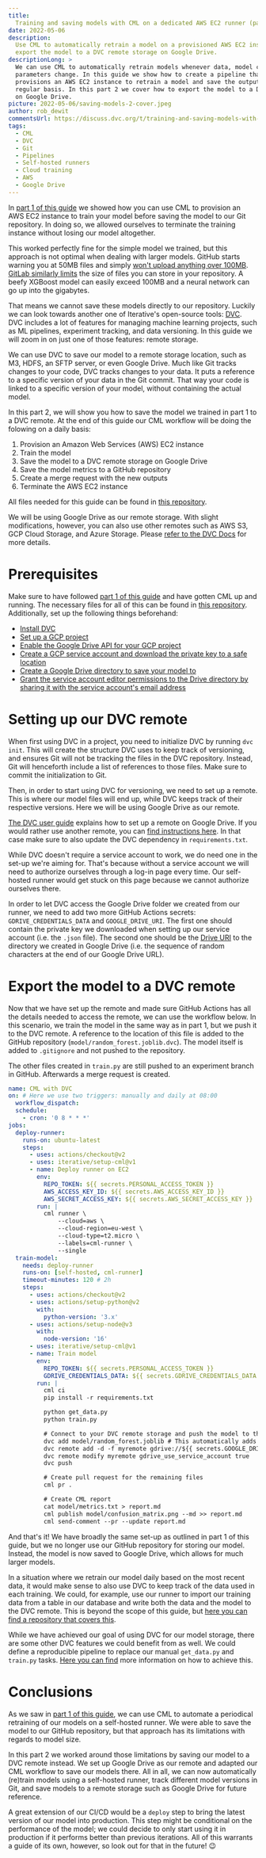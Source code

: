 ```yaml
---
title:
  Training and saving models with CML on a dedicated AWS EC2 runner (part 2)
date: 2022-05-06
description:
  Use CML to automatically retrain a model on a provisioned AWS EC2 instance and
  export the model to a DVC remote storage on Google Drive.
descriptionLong: >
  We can use CML to automatically retrain models whenever data, model code, or
  parameters change. In this guide we show how to create a pipeline that
  provisions an AWS EC2 instance to retrain a model and save the output on a
  regular basis. In this part 2 we cover how to export the model to a DVC remote
  on Google Drive.
picture: 2022-05-06/saving-models-2-cover.jpeg
author: rob_dewit
commentsUrl: https://discuss.dvc.org/t/training-and-saving-models-with-cml-on-a-self-hosted-aws-ec2-runner/1155
tags:
  - CML
  - DVC
  - Git
  - Pipelines
  - Self-hosted runners
  - Cloud training
  - AWS
  - Google Drive
---
```


In [part 1 of this guide](https://dvc.org/blog/CML-runners-saving-models-1) we
showed how you can use CML to provision an AWS EC2 instance to train your model
before saving the model to our Git repository. In doing so, we allowed ourselves
to terminate the training instance without losing our model altogether.

This worked perfectly fine for the simple model we trained, but this approach is
not optimal when dealing with larger models. GitHub starts warning you at 50MB
files and simply
[won't upload anything over 100MB](https://docs.github.com/en/repositories/working-with-files/managing-large-files/about-large-files-on-github).
[GitLab similarly limits](https://docs.gitlab.com/ee/user/gitlab_com/index.html#account-and-limit-settings)
the size of files you can store in your repository. A beefy XGBoost model can
easily exceed 100MB and a neural network can go up into the gigabytes.

That means we cannot save these models directly to our repository. Luckily we
can look towards another one of Iterative's open-source tools:
[DVC](https://dvc.org). DVC includes a lot of features for managing machine
learning projects, such as ML pipelines, experiment tracking, and data
versioning. In this guide we will zoom in on just one of those features: remote
storage.

We can use DVC to save our model to a remote storage location, such as M3, HDFS,
an SFTP server, or even Google Drive. Much like Git tracks changes to your code,
DVC tracks changes to your data. It puts a reference to a specific version of
your data in the Git commit. That way your code is linked to a specific version
of your model, without containing the actual model.

In this part 2, we will show you how to save the model we trained in part 1 to a
DVC remote. At the end of this guide our CML workflow will be doing the folowing
on a daily basis:

1. Provision an Amazon Web Services (AWS) EC2 instance
1. Train the model
1. Save the model to a DVC remote storage on Google Drive
1. Save the model metrics to a GitHub repository
1. Create a merge request with the new outputs
1. Terminate the AWS EC2 instance

All files needed for this guide can be found in
[this repository](https://github.com/iterative/example_model_export_cml).

<admon type="tip">

We will be using Google Drive as our remote storage. With slight modifications,
however, you can also use other remotes such as AWS S3, GCP Cloud Storage, and
Azure Storage. Please
[refer to the DVC Docs](https://dvc.org/doc/command-reference/remote/add#supported-storage-types)
for more details.

</admon>

# Prerequisites

Make sure to have followed
[part 1 of this guide](https://dvc.org/blog/CML-runners-saving-models-1) and
have gotten CML up and running. The necessary files for all of this can be found
in [this repository](https://github.com/iterative/example_model_export_cml).
Additionally, set up the following things beforehand:

- [Install DVC](https://dvc.org/doc/install)
- [Set up a GCP project](https://dvc.org/doc/user-guide/setup-google-drive-remote#using-a-custom-google-cloud-project-recommended)
- [Enable the Google Drive API for your GCP project](https://console.cloud.google.com/apis/library/drive.googleapis.com)
- [Create a GCP service account and download the private key to a safe location](https://dvc.org/doc/user-guide/setup-google-drive-remote#using-service-accounts)
- [Create a Google Drive directory to save your model to](https://support.google.com/drive/answer/2375091?hl=en&co=GENIE.Platform%3DDesktop)
- [Grant the service account editor permissions to the Drive directory by sharing it with the service account's email address](https://support.google.com/drive/answer/7166529?hl=en&co=GENIE.Platform%3DDesktop)

# Setting up our DVC remote

When first using DVC in a project, you need to initialize DVC by running
`dvc init`. This will create the structure DVC uses to keep track of versioning,
and ensures Git will not be tracking the files in the DVC repository. Instead,
Git will henceforth include a list of references to those files. Make sure to
commit the initialization to Git.

Then, in order to start using DVC for versioning, we need to set up a remote.
This is where our model files will end up, while DVC keeps track of their
respective versions. Here we will be using Google Drive as our remote.

[The DVC user guide](https://dvc.org/doc/user-guide/setup-google-drive-remote#setup-a-google-drive-dvc-remote)
explains how to set up a remote on Google Drive. If you would rather use another
remote, you can
[find instructions here](https://dvc.org/doc/command-reference/remote/add#supported-storage-types).
In that case make sure to also update the DVC dependency in `requirements.txt`.

While DVC doesn't require a service account to work, we do need one in the
set-up we're aiming for. That's because without a service account we will need
to authorize ourselves through a log-in page every time. Our self-hosted runner
would get stuck on this page because we cannot authorize ourselves there.

In order to let DVC access the Google Drive folder we created from our runner,
we need to add two more GitHub Actions secrets: `GDRIVE_CREDENTIALS_DATA` and
`GOOGLE_DRIVE_URI`. The first one should contain the private key we downloaded
when setting up our service account (i.e. the `.json` file). The second one
should be the [Drive URI](https://cloud.google.com/bigquery/external-data-drive)
to the directory we created in Google Drive (i.e. the sequence of random
characters at the end of our Google Drive URL).

# Export the model to a DVC remote

Now that we have set up the remote and made sure GitHub Actions has all the
details needed to access the remote, we can use the workflow below. In this
scenario, we train the model in the same way as in part 1, but we push it to the
DVC remote. A reference to the location of this file is added to the GitHub
repository (`model/random_forest.joblib.dvc`). The model itself is added to
`.gitignore` and not pushed to the repository.

The other files created in `train.py` are still pushed to an experiment branch
in GitHub. Afterwards a merge request is created.

```yaml
name: CML with DVC
on: # Here we use two triggers: manually and daily at 08:00
  workflow_dispatch:
  schedule:
    - cron: '0 8 * * *'
jobs:
  deploy-runner:
    runs-on: ubuntu-latest
    steps:
      - uses: actions/checkout@v2
      - uses: iterative/setup-cml@v1
      - name: Deploy runner on EC2
        env:
          REPO_TOKEN: ${{ secrets.PERSONAL_ACCESS_TOKEN }}
          AWS_ACCESS_KEY_ID: ${{ secrets.AWS_ACCESS_KEY_ID }}
          AWS_SECRET_ACCESS_KEY: ${{ secrets.AWS_SECRET_ACCESS_KEY }}
        run: |
          cml runner \
              --cloud=aws \
              --cloud-region=eu-west \
              --cloud-type=t2.micro \
              --labels=cml-runner \
              --single
  train-model:
    needs: deploy-runner
    runs-on: [self-hosted, cml-runner]
    timeout-minutes: 120 # 2h
    steps:
      - uses: actions/checkout@v2
      - uses: actions/setup-python@v2
        with:
          python-version: '3.x'
      - uses: actions/setup-node@v3
        with:
          node-version: '16'
      - uses: iterative/setup-cml@v1
      - name: Train model
        env:
          REPO_TOKEN: ${{ secrets.PERSONAL_ACCESS_TOKEN }}
          GDRIVE_CREDENTIALS_DATA: ${{ secrets.GDRIVE_CREDENTIALS_DATA }}
        run: |
          cml ci
          pip install -r requirements.txt

          python get_data.py
          python train.py

          # Connect to your DVC remote storage and push the model to there
          dvc add model/random_forest.joblib # This automatically adds the model to your .gitignore
          dvc remote add -d -f myremote gdrive://${{ secrets.GOOGLE_DRIVE_URI }}
          dvc remote modify myremote gdrive_use_service_account true
          dvc push

          # Create pull request for the remaining files
          cml pr .

          # Create CML report
          cat model/metrics.txt > report.md
          cml publish model/confusion_matrix.png --md >> report.md
          cml send-comment --pr --update report.md
```

And that's it! We have broadly the same set-up as outlined in part 1 of this
guide, but we no longer use our GitHub repository for storing our model.
Instead, the model is now saved to Google Drive, which allows for much larger
models.

<admon type="tip">

In a situation where we retrain our model daily based on the most recent data,
it would make sense to also use DVC to keep track of the data used in each
training. We could, for example, use our runner to import our training data from
a table in our database and write both the data and the model to the DVC remote.
This is beyond the scope of this guide, but
[here you can find a repository that covers this](https://github.com/iterative/cml_dvc_case).

</admon>

<admon type="tip">

While we have achieved our goal of using DVC for our model storage, there are
some other DVC features we could benefit from as well. We could define a
reproducible pipeline to replace our manual `get_data.py` and `train.py` tasks.
[Here you can find](https://dvc.org/doc/start/data-pipelines) more information
on how to achieve this.

</admon>

# Conclusions

As we saw in
[part 1 of this guide](https://dvc.org/blog/CML-runners-saving-models-1), we can
use CML to automate a periodical retraining of our models on a self-hosted
runner. We were able to save the model to our GitHub repository, but that
approach has its limitations with regards to model size.

In this part 2 we worked around those limitations by saving our model to a DVC
remote instead. We set up Google Drive as our remote and adapted our CML
workflow to save our models there. All in all, we can now automatically
(re)train models using a self-hosted runner, track different model versions in
Git, and save models to a remote storage such as Google Drive for future
reference.

A great extension of our CI/CD would be a `deploy` step to bring the latest
version of our model into production. This step might be conditional on the
performance of the model; we could decide to only start using it in production
if it performs better than previous iterations. All of this warrants a guide of
its own, however, so look out for that in the future! 😉
